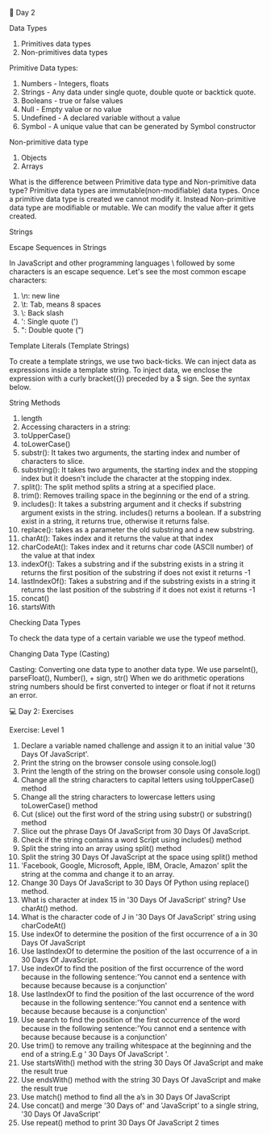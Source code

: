 📔 Day 2

Data Types

1. Primitives data types
2. Non-primitives data types

Primitive Data types:

1. Numbers - Integers, floats
2. Strings - Any data under single quote, double quote or backtick quote. 
3. Booleans - true or false values
4. Null - Empty value or no value 
5. Undefined - A declared variable without a value
6. Symbol - A unique value that can be generated by Symbol constructor

Non-primitive data type
1. Objects
2. Arrays

What is the difference between Primitive data type and Non-primitive data type?
Primitive data types are immutable(non-modifiable) data types. Once a primitive data type is created we cannot modify it. Instead Non-primitive data type are modifiable or mutable. We can modify the value after it gets created. 

Strings

Escape Sequences in Strings

In JavaScript and other programming languages \ followed by some characters is an escape sequence. Let's see the most common escape characters:

1. \n: new line
2. \t: Tab, means 8 spaces
3. \\: Back slash
4. \': Single quote (')
5. \": Double quote (")

Template Literals (Template Strings)

To create a template strings, we use two back-ticks. We can inject data as expressions inside a template string. To inject data, we enclose the expression with a curly bracket({}) preceded by a $ sign. See the syntax below.


String Methods
1. length
2. Accessing characters in a string:
3. toUpperCase()
4. toLowerCase()
5. substr(): It takes two arguments, the starting index and number of characters to slice.
6. substring(): It takes two arguments, the starting index and the stopping index but it doesn't include the character at the stopping index.
7. split(): The split method splits a string at a specified place.
8. trim(): Removes trailing space in the beginning or the end of a string.
9. includes(): It takes a substring argument and it checks if substring argument exists in the string. includes() returns a boolean. If a substring exist in a string, it returns true, otherwise it returns false.
10. replace(): takes as a parameter the old substring and a new substring.
11. charAt(): Takes index and it returns the value at that index
12. charCodeAt(): Takes index and it returns char code (ASCII number) of the value at that index
13. indexOf(): Takes a substring and if the substring exists in a string it returns the first position of the substring if does not exist it returns -1
14. lastIndexOf(): Takes a substring and if the substring exists in a string it returns the last position of the substring if it does not exist it returns -1
15. concat()
16. startsWith

Checking Data Types

To check the data type of a certain variable we use the typeof method.

Changing Data Type (Casting)

Casting: Converting one data type to another data type. We use parseInt(), parseFloat(), Number(), + sign, str() When we do arithmetic operations string numbers should be first converted to integer or float if not it returns an error.

💻 Day 2: Exercises

Exercise: Level 1

1. Declare a variable named challenge and assign it to an initial value '30 Days Of JavaScript'.
2. Print the string on the browser console using console.log()
3. Print the length of the string on the browser console using console.log()
4. Change all the string characters to capital letters using toUpperCase() method
5. Change all the string characters to lowercase letters using toLowerCase() method
6. Cut (slice) out the first word of the string using substr() or substring() method
7. Slice out the phrase Days Of JavaScript from 30 Days Of JavaScript.
8. Check if the string contains a word Script using includes() method
8. Split the string into an array using split() method
10. Split the string 30 Days Of JavaScript at the space using split() method
11. 'Facebook, Google, Microsoft, Apple, IBM, Oracle, Amazon' split the string at the comma and change it to an array.
12. Change 30 Days Of JavaScript to 30 Days Of Python using replace() method.
13. What is character at index 15 in '30 Days Of JavaScript' string? Use charAt() method.
14. What is the character code of J in '30 Days Of JavaScript' string using charCodeAt()
15. Use indexOf to determine the position of the first occurrence of a in 30 Days Of JavaScript
16. Use lastIndexOf to determine the position of the last occurrence of a in 30 Days Of JavaScript.
17. Use indexOf to find the position of the first occurrence of the word because in the following sentence:'You cannot end a sentence with because because because is a conjunction'
19. Use lastIndexOf to find the position of the last occurrence of the word because in the following sentence:'You cannot end a sentence with because because because is a conjunction'
20. Use search to find the position of the first occurrence of the word because in the following sentence:'You cannot end a sentence with because because because is a conjunction'
21. Use trim() to remove any trailing whitespace at the beginning and the end of a string.E.g ' 30 Days Of JavaScript '.
22. Use startsWith() method with the string 30 Days Of JavaScript and make the result true
23. Use endsWith() method with the string 30 Days Of JavaScript and make the result true
24. Use match() method to find all the a’s in 30 Days Of JavaScript
25. Use concat() and merge '30 Days of' and 'JavaScript' to a single string, '30 Days Of JavaScript'
26. Use repeat() method to print 30 Days Of JavaScript 2 times